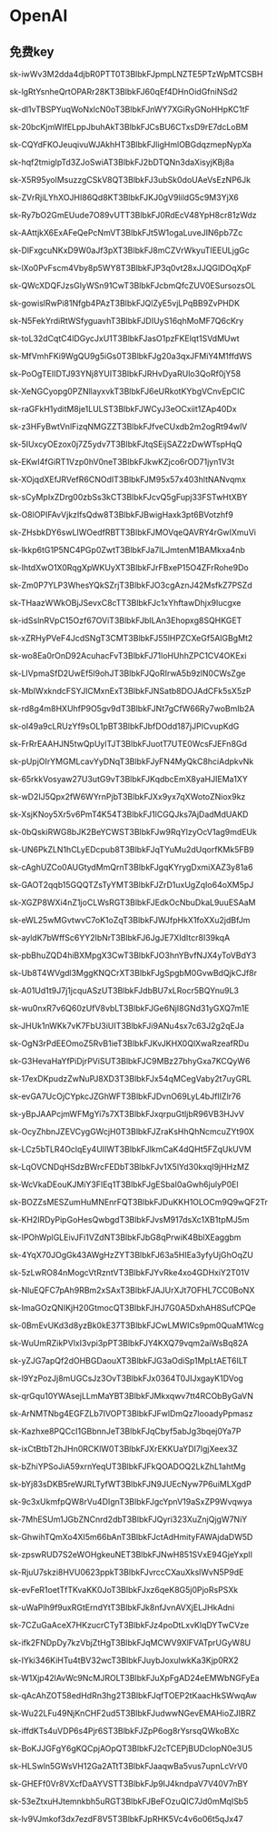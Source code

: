 # OpenAI

## 免费key

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

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

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

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

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

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

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

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

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

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

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

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

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

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

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

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

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

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

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

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

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

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

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

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

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

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

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

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

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

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

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

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

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

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

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

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

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

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

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

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

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

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

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

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

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

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

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

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

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

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

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

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

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

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

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

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

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

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

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

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

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

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

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

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

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

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

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

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

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

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

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

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

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

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

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

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

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

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

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

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

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

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

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

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

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

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

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

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

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

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

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

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

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

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

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

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

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

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

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

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

